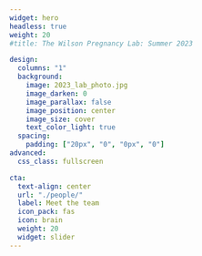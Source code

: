 ```yaml
---
widget: hero
headless: true
weight: 20
#title: The Wilson Pregnancy Lab: Summer 2023

design:
  columns: "1"
  background:
    image: 2023_lab_photo.jpg
    image_darken: 0
    image_parallax: false
    image_position: center
    image_size: cover
    text_color_light: true
  spacing:
    padding: ["20px", "0", "0px", "0"]
advanced:
  css_class: fullscreen

cta:
  text-align: center 
  url: "./people/"
  label: Meet the team
  icon_pack: fas
  icon: brain
  weight: 20 
  widget: slider  
---
```


